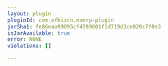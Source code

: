 ```yaml
---
layout: plugin
pluginId: com.ofbizcn.noerp-plugin
jarSha1: fe86eaa99095cf4599801f1d719d3ce020c7f0e3
isJarAvailable: true
error: NONE
violations: []

---
```

